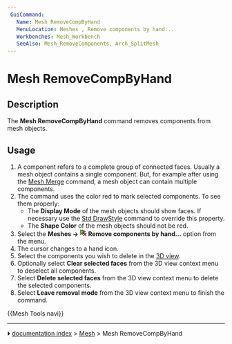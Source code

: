 ```yaml
---
 GuiCommand:
   Name: Mesh RemoveCompByHand
   MenuLocation: Meshes , Remove components by hand...
   Workbenches: Mesh_Workbench
   SeeAlso: Mesh_RemoveComponents, Arch_SplitMesh
---
```


# Mesh RemoveCompByHand

## Description

The **Mesh RemoveCompByHand** command removes components from mesh objects.

## Usage

1.  A component refers to a complete group of connected faces. Usually a mesh object contains a single component. But, for example after using the [Mesh Merge](Mesh_Merge.md) command, a mesh object can contain multiple components.
2.  The command uses the color red to mark selected components. To see them properly:
    -   The **Display Mode** of the mesh objects should show faces. If necessary use the [Std DrawStyle](Std_DrawStyle.md) command to override this property.
    -   The **Shape Color** of the mesh objects should not be red.
3.  Select the **Meshes → <img src="images/Mesh_RemoveCompByHand.svg" width=16px> Remove components by hand...** option from the menu.
4.  The cursor changes to a hand icon.
5.  Select the components you wish to delete in the [3D view](3D_view.md).
6.  Optionally select **Clear selected faces** from the 3D view context menu to deselect all components.
7.  Select **Delete selected faces** from the 3D view context menu to delete the selected components.
8.  Select **Leave removal mode** from the 3D view context menu to finish the command.




 {{Mesh Tools navi}}



---
⏵ [documentation index](../README.md) > [Mesh](Mesh_Workbench.md) > Mesh RemoveCompByHand
